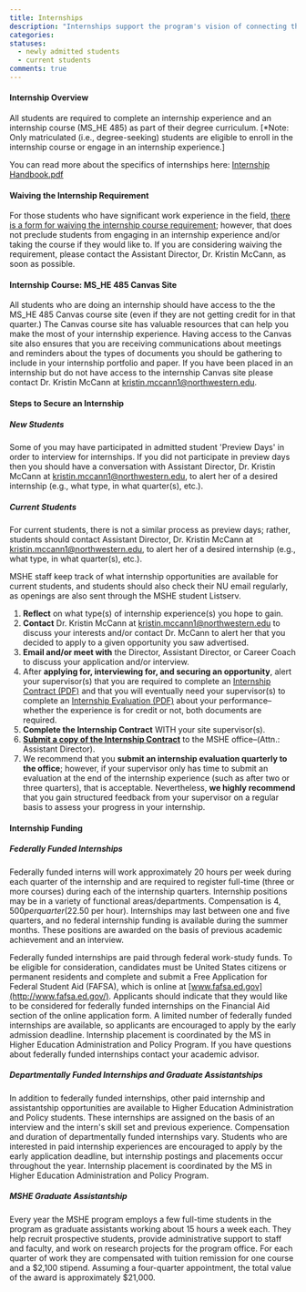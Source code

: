 ```yaml
---
title: Internships
description: "Internships support the program's vision of connecting theory to practice and support students' development as higher education professionals. Read more about waiving the internship requirement, the internship course (MSHE 485), steps to securing an internship, and internship funding."
categories:
statuses:
  - newly admitted students
  - current students
comments: true
---
```



#### Internship Overview

All students are required to complete an internship experience and an internship course (MS_HE 485) as part of their degree curriculum. [\*Note: Only matriculated (i.e., degree-seeking) students are eligible to enroll in the internship course or engage in an internship experience.]

You can read more about the specifics of internships here: [Internship Handbook.pdf](https://northwestern.box.com/shared/static/8q1ruv7ksl49x294l5sf.pdf)

#### Waiving the Internship Requirement

For those students who have significant work experience in the field, [there is a form for waiving the internship course requirement](https://sesp.box.com/shared/static/18e6c2988634e2552d74.pdf); however, that does not preclude students from engaging in an internship experience and/or taking the course if they would like to. If you are considering waiving the requirement, please contact the Assistant Director, Dr. Kristin McCann, as soon as possible.

#### Internship Course: MS_HE 485 Canvas Site

All students who are doing an internship should have access to the the MS_HE 485 Canvas course site (even if they are not getting credit for in that quarter.) The Canvas course site has valuable resources that can help you make the most of your internship experience. Having access to the Canvas site also ensures that you are receiving communications about meetings and reminders about the types of documents you should be gathering to include in your internship portfolio and paper. If you have been placed in an internship but do not have access to the internship Canvas site please contact Dr. Kristin McCann at [&#107;&#114;&#105;&#115;&#116;&#105;&#110;&#046;&#109;&#099;&#099;&#097;&#110;&#110;&#049;&#064;&#110;&#111;&#114;&#116;&#104;&#119;&#101;&#115;&#116;&#101;&#114;&#110;&#046;&#101;&#100;&#117;](&#109;&#097;&#105;&#108;&#116;&#111;:&#107;&#114;&#105;&#115;&#116;&#105;&#110;&#046;&#109;&#099;&#099;&#097;&#110;&#110;&#049;&#064;&#110;&#111;&#114;&#116;&#104;&#119;&#101;&#115;&#116;&#101;&#114;&#110;&#046;&#101;&#100;&#117;).

#### Steps to Secure an Internship

##### New Students

Some of you may have participated in admitted student 'Preview Days' in order to interview for internships. If you did not participate in preview days then you should have a conversation with Assistant Director, Dr. Kristin McCann at [&#107;&#114;&#105;&#115;&#116;&#105;&#110;&#046;&#109;&#099;&#099;&#097;&#110;&#110;&#049;&#064;&#110;&#111;&#114;&#116;&#104;&#119;&#101;&#115;&#116;&#101;&#114;&#110;&#046;&#101;&#100;&#117;](&#109;&#097;&#105;&#108;&#116;&#111;:&#107;&#114;&#105;&#115;&#116;&#105;&#110;&#046;&#109;&#099;&#099;&#097;&#110;&#110;&#049;&#064;&#110;&#111;&#114;&#116;&#104;&#119;&#101;&#115;&#116;&#101;&#114;&#110;&#046;&#101;&#100;&#117;), to alert her of a desired internship (e.g., what type, in what quarter(s), etc.).

##### Current Students

For current students, there is not a similar process as preview days; rather, students should contact Assistant Director, Dr. Kristin McCann at [&#107;&#114;&#105;&#115;&#116;&#105;&#110;&#046;&#109;&#099;&#099;&#097;&#110;&#110;&#049;&#064;&#110;&#111;&#114;&#116;&#104;&#119;&#101;&#115;&#116;&#101;&#114;&#110;&#046;&#101;&#100;&#117;](&#109;&#097;&#105;&#108;&#116;&#111;:&#107;&#114;&#105;&#115;&#116;&#105;&#110;&#046;&#109;&#099;&#099;&#097;&#110;&#110;&#049;&#064;&#110;&#111;&#114;&#116;&#104;&#119;&#101;&#115;&#116;&#101;&#114;&#110;&#046;&#101;&#100;&#117;), to alert her of a desired internship (e.g., what type, in what quarter(s), etc.).

MSHE staff keep track of what internship opportunities are available for current students, and students should also check their NU email regularly, as openings are also sent through the MSHE student Listserv.

1. **Reflect** on what type(s) of internship experience(s) you hope to gain.
2. **Contact** Dr. Kristin McCann at [&#107;&#114;&#105;&#115;&#116;&#105;&#110;&#046;&#109;&#099;&#099;&#097;&#110;&#110;&#049;&#064;&#110;&#111;&#114;&#116;&#104;&#119;&#101;&#115;&#116;&#101;&#114;&#110;&#046;&#101;&#100;&#117;](&#109;&#097;&#105;&#108;&#116;&#111;:&#107;&#114;&#105;&#115;&#116;&#105;&#110;&#046;&#109;&#099;&#099;&#097;&#110;&#110;&#049;&#064;&#110;&#111;&#114;&#116;&#104;&#119;&#101;&#115;&#116;&#101;&#114;&#110;&#046;&#101;&#100;&#117;) to discuss your interests and/or contact Dr. McCann to alert her that you decided to apply to a given opportunity you saw advertised.
3. **Email and/or meet with** the Director, Assistant Director, or Career Coach to discuss your application and/or interview.
4. After **applying for, interviewing for, and securing an opportunity**, alert your supervisor(s) that you are required to complete an [Internship Contract (PDF)](https://sesp.box.com/shared/static/0af73a6f40872a70bcbe.pdf) and that you will eventually need your supervisor(s) to complete an [Internship Evaluation (PDF)](https://sesp.box.com/shared/static/3308bfceade7c9fa2ab1.pdf) about your performance–whether the experience is for credit or not, both documents are required.
5. **Complete the Internship Contract** WITH your site supervisor(s).
6. **[Submit a copy of the Internship Contract](&#109;&#097;&#105;&#108;&#116;&#111;:&#107;&#114;&#105;&#115;&#116;&#105;&#110;&#046;&#109;&#099;&#099;&#097;&#110;&#110;&#049;&#064;&#110;&#111;&#114;&#116;&#104;&#119;&#101;&#115;&#116;&#101;&#114;&#110;&#046;&#101;&#100;&#117;)** to the MSHE office–(Attn.: Assistant Director).
7. We recommend that you **submit an internship evaluation quarterly to the office**; however, if your supervisor only has time to submit an evaluation at the end of the internship experience (such as after two or three quarters), that is acceptable. Nevertheless, **we highly recommend** that you gain structured feedback from your supervisor on a regular basis to assess your progress in your internship.


#### Internship Funding

##### Federally Funded Internships

Federally funded interns will work approximately 20 hours per week during each quarter of the internship and are required to register full-time (three or more courses) during each of the internship quarters. Internship positions may be in a variety of functional areas/departments. Compensation is $4,500 per quarter ($22.50 per hour). Internships may last between one and five quarters, and no federal internship funding is available during the summer months. These positions are awarded on the basis of previous academic achievement and an interview.

Federally funded internships are paid through federal work-study funds. To be eligible for consideration, candidates must be United States citizens or permanent residents and complete and submit a Free Application for Federal Student Aid (FAFSA), which is online at [www.fafsa.ed.gov](http://www.fafsa.ed.gov/). Applicants should indicate that they would like to be considered for federally funded internships on the Financial Aid section of the online application form. A limited number of federally funded internships are available, so applicants are encouraged to apply by the early admission deadline. Internship placement is coordinated by the MS in Higher Education Administration and Policy Program. If you have questions about federally funded internships contact your academic advisor.

##### Departmentally Funded Internships and Graduate Assistantships

In addition to federally funded internships, other paid internship and assistantship opportunities are available to Higher Education Administration and Policy students. These internships are assigned on the basis of an interview and the intern's skill set and previous experience. Compensation and duration of departmentally funded internships vary. Students who are interested in paid internship experiences are encouraged to apply by the early application deadline, but internship postings and placements occur throughout the year. Internship placement is coordinated by the MS in Higher Education Administration and Policy Program.

##### MSHE Graduate Assistantship

Every year the MSHE program employs a few full-time students in the program as graduate assistants working about 15 hours a week each. They help recruit prospective students, provide administrative support to staff and faculty, and work on research projects for the program office. For each quarter of work they are compensated with tuition remission for one course and a $2,100 stipend. Assuming a four-quarter appointment, the total value of the award is approximately $21,000.